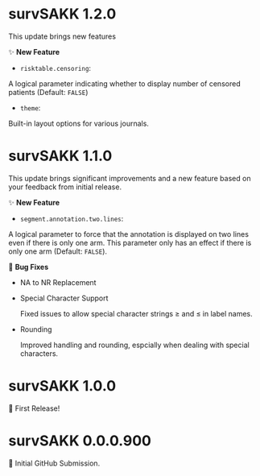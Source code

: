 # survSAKK 1.2.0

This update brings new features

✨  **New Feature**

- `risktable.censoring`:

A logical parameter indicating whether to display number of censored patients (Default: `FALSE`)

- `theme`: 

Built-in layout options for various journals.


# survSAKK 1.1.0

This update brings significant improvements and a new feature based on your feedback from initial release. 

✨  **New Feature**

- `segment.annotation.two.lines`:

A logical parameter to force that the annotation is displayed on two lines even if there is only one arm. This
parameter only has an effect if there is only one arm (Default: `FALSE`).

🐛  **Bug Fixes**

- NA to NR Replacement

- Special Character Support
  
  Fixed  issues to allow special character strings ≥ and ≤ in label names.
  
- Rounding

  Improved handling and rounding, espcially when dealing with special characters.
  
# survSAKK 1.0.0

🎉 First Release!

# survSAKK 0.0.0.900

🚩 Initial GitHub Submission.
